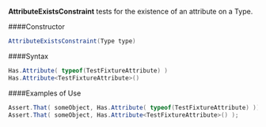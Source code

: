 **AttributeExistsConstraint** tests for the existence of an attribute on a Type.

####Constructor

```C#
AttributeExistsConstraint(Type type)
```

####Syntax

```C#
Has.Attribute( typeof(TestFixtureAttribute) )
Has.Attribute<TestFixtureAttribute>()
```


####Examples of Use


```C#
Assert.That( someObject, Has.Attribute( typeof(TestFixtureAttribute) ));
Assert.That( someObject, Has.Attribute<TestFixtureAttribute>() );
```